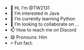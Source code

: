 - 👋 Hi, I’m @TW2131
- 👀 I’m interested in Java
- 🌱 I’m currently learning Python
- 💞️ I’m looking to collaborate on ...
- 📫 How to reach me on Discord
- 😄 Pronouns: Him 
- ⚡ Fun fact: 

<!---
TW2131/TW2131 is a ✨ special ✨ repository because its `README.md` (this file) appears on your GitHub profile.
You can click the Preview link to take a look at your changes.
--->
